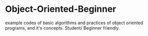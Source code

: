 # Object-Oriented-Beginner
example codes of basic algorithms and practices of object oriented programs, and it's concepts. Student/ Beginner friendly.
